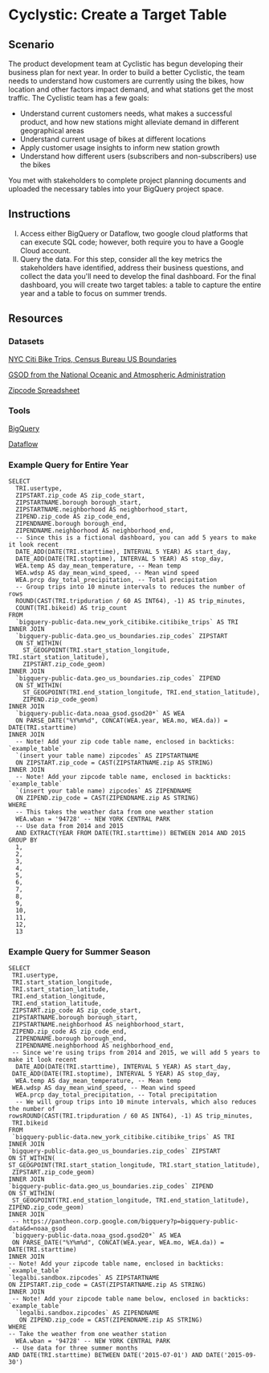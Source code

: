 # Cyclystic: Create a Target Table
## Scenario
The product development team at Cyclistic has begun developing their business plan for next year. In order to build a better Cyclistic, the team needs to understand how customers are currently using the bikes, how location and other factors impact demand, and what stations get the most traffic. The Cyclistic team has a few goals:

<ul>
  <li> Understand current customers needs, what makes a successful product, and how new stations might alleviate demand in different geographical areas </li>
  <li> Understand current usage of bikes at different locations </li>
  <li> Apply customer usage insights to inform new station growth </li>
  <li> Understand how different users (subscribers and non-subscribers) use the bikes </li>
</ul>

You met with stakeholders to complete project planning documents and uploaded the necessary tables into your BigQuery project space. 

## Instructions

<ol type="I">
  <li> Access either BigQuery or Dataflow, two google cloud platforms that can execute SQL code; however, both require you to have a Google Cloud account. </li>
  <li> Query the data. For this step, consider all the key metrics the stakeholders have identified, address their business questions, and collect the data you'll need to develop the final dashboard. For the final dashboard, you will create two target tables: a table to capture the entire year and a table to focus on summer trends. </li>
</ol>

## Resources
### Datasets
 [NYC Citi Bike Trips, Census Bureau US Boundaries](https://console.cloud.google.com/marketplace/product/united-states-census-bureau/us-geographic-boundaries?project=noted-processor-386822)
 
 [GSOD from the National Oceanic and Atmospheric Administration](https://console.cloud.google.com/marketplace/details/noaa-public/gsod?project=noted-processor-386822)
 
 [Zipcode Spreadsheet](https://docs.google.com/spreadsheets/d/1IIbH-GM3tdmM5tl56PHhqI7xxCzqaBCU0ylItxk_sy0/template/preview#gid=806359255)
 
 ### Tools
 
 [BigQuery](https://console.cloud.google.com/bigquery?_ga=2.139941043.1230943722.1684190616-1879709139.1684190616&project=noted-processor-386822&ws=!1m0/)
 
 [Dataflow](/https://console.cloud.google.com/dataflow/jobs?project=noted-processor-386822/)

### Example Query for Entire Year
```
SELECT
  TRI.usertype,
  ZIPSTART.zip_code AS zip_code_start,
  ZIPSTARTNAME.borough borough_start,
  ZIPSTARTNAME.neighborhood AS neighborhood_start,
  ZIPEND.zip_code AS zip_code_end,
  ZIPENDNAME.borough borough_end,
  ZIPENDNAME.neighborhood AS neighborhood_end,
  -- Since this is a fictional dashboard, you can add 5 years to make it look recent
  DATE_ADD(DATE(TRI.starttime), INTERVAL 5 YEAR) AS start_day,
  DATE_ADD(DATE(TRI.stoptime), INTERVAL 5 YEAR) AS stop_day,
  WEA.temp AS day_mean_temperature, -- Mean temp
  WEA.wdsp AS day_mean_wind_speed, -- Mean wind speed
  WEA.prcp day_total_precipitation, -- Total precipitation
  -- Group trips into 10 minute intervals to reduces the number of rows
  ROUND(CAST(TRI.tripduration / 60 AS INT64), -1) AS trip_minutes,
  COUNT(TRI.bikeid) AS trip_count
FROM
  `bigquery-public-data.new_york_citibike.citibike_trips` AS TRI
INNER JOIN
  `bigquery-public-data.geo_us_boundaries.zip_codes` ZIPSTART
  ON ST_WITHIN(
    ST_GEOGPOINT(TRI.start_station_longitude, TRI.start_station_latitude),
    ZIPSTART.zip_code_geom)
INNER JOIN
  `bigquery-public-data.geo_us_boundaries.zip_codes` ZIPEND
  ON ST_WITHIN(
    ST_GEOGPOINT(TRI.end_station_longitude, TRI.end_station_latitude),
    ZIPEND.zip_code_geom)
INNER JOIN
  `bigquery-public-data.noaa_gsod.gsod20*` AS WEA
  ON PARSE_DATE("%Y%m%d", CONCAT(WEA.year, WEA.mo, WEA.da)) = DATE(TRI.starttime)
INNER JOIN
  -- Note! Add your zip code table name, enclosed in backticks: `example_table`
  `(insert your table name) zipcodes` AS ZIPSTARTNAME
  ON ZIPSTART.zip_code = CAST(ZIPSTARTNAME.zip AS STRING)
INNER JOIN
  -- Note! Add your zipcode table name, enclosed in backticks: `example_table`
  `(insert your table name) zipcodes` AS ZIPENDNAME
  ON ZIPEND.zip_code = CAST(ZIPENDNAME.zip AS STRING)
WHERE
  -- This takes the weather data from one weather station
  WEA.wban = '94728' -- NEW YORK CENTRAL PARK
  -- Use data from 2014 and 2015
  AND EXTRACT(YEAR FROM DATE(TRI.starttime)) BETWEEN 2014 AND 2015
GROUP BY
  1,
  2,
  3,
  4,
  5,
  6,
  7,
  8,
  9,
  10,
  11,
  12,
  13
```
### Example Query for Summer Season
```
SELECT
 TRI.usertype,
 TRI.start_station_longitude,
 TRI.start_station_latitude,
 TRI.end_station_longitude,
 TRI.end_station_latitude,
 ZIPSTART.zip_code AS zip_code_start,
 ZIPSTARTNAME.borough borough_start,
 ZIPSTARTNAME.neighborhood AS neighborhood_start,
 ZIPEND.zip_code AS zip_code_end,
  ZIPENDNAME.borough borough_end,
  ZIPENDNAME.neighborhood AS neighborhood_end,
 -- Since we're using trips from 2014 and 2015, we will add 5 years to make it look recent
  DATE_ADD(DATE(TRI.starttime), INTERVAL 5 YEAR) AS start_day,
 DATE_ADD(DATE(TRI.stoptime), INTERVAL 5 YEAR) AS stop_day,
  WEA.temp AS day_mean_temperature, -- Mean temp
 WEA.wdsp AS day_mean_wind_speed, -- Mean wind speed
  WEA.prcp day_total_precipitation, -- Total precipitation
  -- We will group trips into 10 minute intervals, which also reduces the number of 
rowsROUND(CAST(TRI.tripduration / 60 AS INT64), -1) AS trip_minutes,
 TRI.bikeid
FROM  
 `bigquery-public-data.new_york_citibike.citibike_trips` AS TRI
INNER JOIN
`bigquery-public-data.geo_us_boundaries.zip_codes` ZIPSTART
ON ST_WITHIN(
ST_GEOGPOINT(TRI.start_station_longitude, TRI.start_station_latitude),
 ZIPSTART.zip_code_geom)
INNER JOIN
`bigquery-public-data.geo_us_boundaries.zip_codes` ZIPEND
ON ST_WITHIN(
 ST_GEOGPOINT(TRI.end_station_longitude, TRI.end_station_latitude),
ZIPEND.zip_code_geom)
INNER JOIN
 -- https://pantheon.corp.google.com/bigquery?p=bigquery-public-data&d=noaa_gsod
 `bigquery-public-data.noaa_gsod.gsod20*` AS WEA
 ON PARSE_DATE("%Y%m%d", CONCAT(WEA.year, WEA.mo, WEA.da)) = DATE(TRI.starttime)
INNER JOIN
-- Note! Add your zipcode table name, enclosed in backticks: `example_table`
`legalbi.sandbox.zipcodes` AS ZIPSTARTNAME
ON ZIPSTART.zip_code = CAST(ZIPSTARTNAME.zip AS STRING)
INNER JOIN
 -- Note! Add your zipcode table name below, enclosed in backticks: `example_table`
  `legalbi.sandbox.zipcodes` AS ZIPENDNAME
   ON ZIPEND.zip_code = CAST(ZIPENDNAME.zip AS STRING)
WHERE
-- Take the weather from one weather station
  WEA.wban = '94728' -- NEW YORK CENTRAL PARK
 -- Use data for three summer months
AND DATE(TRI.starttime) BETWEEN DATE('2015-07-01') AND DATE('2015-09-30')
```
